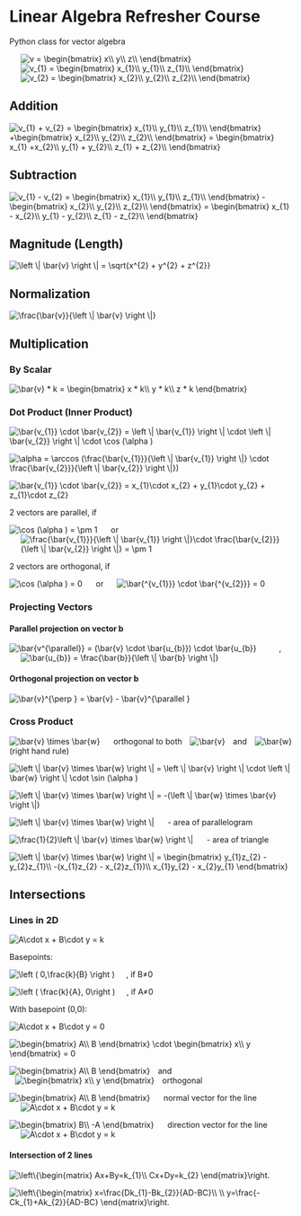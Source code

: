 # Linear Algebra Refresher Course

Python class for vector algebra

<img src="https://latex.codecogs.com/png.latex?\inline&space;\fn_jvn&space;v&space;=&space;\begin{bmatrix}&space;x\\&space;y\\&space;z\\&space;\end{bmatrix}" title="v = \begin{bmatrix} x\\ y\\ z\\ \end{bmatrix}" style="margin: 0 20px;" />
<img src="https://latex.codecogs.com/png.latex?\inline&space;\fn_jvn&space;v_{1}&space;=&space;\begin{bmatrix}&space;x_{1}\\&space;y_{1}\\&space;z_{1}\\&space;\end{bmatrix}" title="v_{1} = \begin{bmatrix} x_{1}\\ y_{1}\\ z_{1}\\ \end{bmatrix}" style="margin:0  20px;" />
<img src="https://latex.codecogs.com/png.latex?\inline&space;\fn_jvn&space;v_{2}&space;=&space;\begin{bmatrix}&space;x_{2}\\&space;y_{2}\\&space;z_{2}\\&space;\end{bmatrix}" title="v_{2} = \begin{bmatrix} x_{2}\\ y_{2}\\ z_{2}\\ \end{bmatrix}" style="margin: 0 20px;" />

## Addition

<img src="https://latex.codecogs.com/png.latex?\inline&space;\fn_jvn&space;v_{1}&space;&plus;&space;v_{2}&space;=&space;\begin{bmatrix}&space;x_{1}\\&space;y_{1}\\&space;z_{1}\\&space;\end{bmatrix}&space;&plus;\begin{bmatrix}&space;x_{2}\\&space;y_{2}\\&space;z_{2}\\&space;\end{bmatrix}&space;=&space;\begin{bmatrix}&space;x_{1}&space;&plus;x_{2}\\&space;y_{1}&space;&plus;&space;y_{2}\\&space;z_{1}&space;&plus;&space;z_{2}\\&space;\end{bmatrix}" title="v_{1} + v_{2} = \begin{bmatrix} x_{1}\\ y_{1}\\ z_{1}\\ \end{bmatrix} +\begin{bmatrix} x_{2}\\ y_{2}\\ z_{2}\\ \end{bmatrix} = \begin{bmatrix} x_{1} +x_{2}\\ y_{1} + y_{2}\\ z_{1} + z_{2}\\ \end{bmatrix}" />

## Subtraction

<img src="https://latex.codecogs.com/png.latex?\inline&space;\fn_jvn&space;v_{1}&space;-&space;v_{2}&space;=&space;\begin{bmatrix}&space;x_{1}\\&space;y_{1}\\&space;z_{1}\\&space;\end{bmatrix}&space;-\begin{bmatrix}&space;x_{2}\\&space;y_{2}\\&space;z_{2}\\&space;\end{bmatrix}&space;=&space;\begin{bmatrix}&space;x_{1}&space;-&space;x_{2}\\&space;y_{1}&space;-&space;y_{2}\\&space;z_{1}&space;-&space;z_{2}\\&space;\end{bmatrix}" title="v_{1} - v_{2} = \begin{bmatrix} x_{1}\\ y_{1}\\ z_{1}\\ \end{bmatrix} -\begin{bmatrix} x_{2}\\ y_{2}\\ z_{2}\\ \end{bmatrix} = \begin{bmatrix} x_{1} - x_{2}\\ y_{1} - y_{2}\\ z_{1} - z_{2}\\ \end{bmatrix}" />

## Magnitude (Length)

<img src="https://latex.codecogs.com/png.latex?\inline&space;\fn_jvn&space;\left&space;\|&space;\bar{v}&space;\right&space;\|&space;=&space;\sqrt{x^{2}&space;&plus;&space;y^{2}&space;&plus;&space;z^{2}}" title="\left \| \bar{v} \right \| = \sqrt{x^{2} + y^{2} + z^{2}}" />

## Normalization

<img src="https://latex.codecogs.com/png.latex?\inline&space;\fn_jvn&space;\frac{\bar{v}}{\left&space;\|&space;\bar{v}&space;\right&space;\|}" title="\frac{\bar{v}}{\left \| \bar{v} \right \|}" />

## Multiplication

### By Scalar

<img src="https://latex.codecogs.com/png.latex?\inline&space;\fn_jvn&space;\bar{v}&space;*&space;k&space;=&space;\begin{bmatrix}&space;x&space;*&space;k\\&space;y&space;*&space;k\\&space;z&space;*&space;k&space;\end{bmatrix}" title="\bar{v} * k = \begin{bmatrix} x * k\\ y * k\\ z * k \end{bmatrix}" />

### Dot Product (Inner Product)

<img src="https://latex.codecogs.com/png.latex?\inline&space;\fn_jvn&space;\bar{v_{1}}&space;\cdot&space;\bar{v_{2}}&space;=&space;\left&space;\|&space;\bar{v_{1}}&space;\right&space;\|&space;\cdot&space;\left&space;\|&space;\bar{v_{2}}&space;\right&space;\|&space;\cdot&space;\cos&space;(\alpha&space;)" title="\bar{v_{1}} \cdot \bar{v_{2}} = \left \| \bar{v_{1}} \right \| \cdot \left \| \bar{v_{2}} \right \| \cdot \cos (\alpha )" /><br/>

<img src="https://latex.codecogs.com/png.latex?\inline&space;\fn_jvn&space;\alpha&space;=&space;\arccos&space;(\frac{\bar{v_{1}}}{\left&space;\|&space;\bar{v_{1}}&space;\right&space;\|}&space;\cdot&space;\frac{\bar{v_{2}}}{\left&space;\|&space;\bar{v_{2}}&space;\right&space;\|})" title="\alpha = \arccos (\frac{\bar{v_{1}}}{\left \| \bar{v_{1}} \right \|} \cdot \frac{\bar{v_{2}}}{\left \| \bar{v_{2}} \right \|})" /><br/>

<img src="https://latex.codecogs.com/png.latex?\inline&space;\fn_jvn&space;\bar{v_{1}}&space;\cdot&space;\bar{v_{2}}&space;=&space;x_{1}\cdot&space;x_{2}&space;&plus;&space;y_{1}\cdot&space;y_{2}&space;&plus;&space;z_{1}\cdot&space;z_{2}" title="\bar{v_{1}} \cdot \bar{v_{2}} = x_{1}\cdot x_{2} + y_{1}\cdot y_{2} + z_{1}\cdot z_{2}" />

2 vectors are parallel, if

<img src="https://latex.codecogs.com/png.latex?\inline&space;\fn_jvn&space;\cos&space;(\alpha&space;)&space;=&space;\pm&space;1" title="\cos (\alpha ) = \pm 1" style="margin-right: 20px;" />
or
<img src="https://latex.codecogs.com/png.latex?\inline&space;\fn_jvn&space;\frac{\bar{v_{1}}}{\left&space;\|&space;\bar{v_{1}}&space;\right&space;\|}\cdot&space;\frac{\bar{v_{2}}}{\left&space;\|&space;\bar{v_{2}}&space;\right&space;\|}&space;=&space;\pm&space;1" title="\frac{\bar{v_{1}}}{\left \| \bar{v_{1}} \right \|}\cdot \frac{\bar{v_{2}}}{\left \| \bar{v_{2}} \right \|} = \pm 1" style="margin-left: 20px;" />

2 vectors are orthogonal, if

<img src="https://latex.codecogs.com/png.latex?\inline&space;\fn_jvn&space;\cos&space;(\alpha&space;)&space;=&space;0" title="\cos (\alpha ) = 0" style="margin-right: 20px;" />
or
<img src="https://latex.codecogs.com/png.latex?\inline&space;\fn_jvn&space;\bar{^{v_{1}}}&space;\cdot&space;\bar{^{v_{2}}}&space;=&space;0" title="\bar{^{v_{1}}} \cdot \bar{^{v_{2}}} = 0" style="margin-left: 20px;" />

### Projecting Vectors

#### Parallel projection on vector b

<img src="https://latex.codecogs.com/png.latex?\inline&space;\fn_jvn&space;\bar{v^{\parallel}}&space;=&space;(\bar{v}&space;\cdot&space;\bar{u_{b}})&space;\cdot&space;\bar{u_{b}}" title="\bar{v^{\parallel}} = (\bar{v} \cdot \bar{u_{b}}) \cdot \bar{u_{b}}" style="margin-right: 40px;" />,<img src="https://latex.codecogs.com/png.latex?\inline&space;\fn_jvn&space;\bar{u_{b}}&space;=&space;\frac{\bar{b}}{\left&space;\|&space;\bar{b}&space;\right&space;\|}" title="\bar{u_{b}} = \frac{\bar{b}}{\left \| \bar{b} \right \|}" style="margin: 0 20px;" />

#### Orthogonal projection on vector b

<img src="https://latex.codecogs.com/png.latex?\inline&space;\fn_jvn&space;\bar{v}^{\perp&space;}&space;=&space;\bar{v}&space;-&space;\bar{v}^{\parallel&space;}" title="\bar{v}^{\perp } = \bar{v} - \bar{v}^{\parallel }" />

### Cross Product

<img src="https://latex.codecogs.com/png.latex?\inline&space;\fn_jvn&space;\bar{v}&space;\times&space;\bar{w}" title="\bar{v} \times \bar{w}" style="margin-right: 20px;" /> orthogonal to both <img src="https://latex.codecogs.com/png.latex?\inline&space;\fn_jvn&space;\bar{v}" title="\bar{v}" style="margin: 0 10px;" /> and <img src="https://latex.codecogs.com/png.latex?\inline&space;\fn_jvn&space;\bar{w}" title="\bar{w}" style="margin-left: 10px;" /> (right hand rule)

<img src="https://latex.codecogs.com/png.latex?\inline&space;\fn_jvn&space;\left&space;\|&space;\bar{v}&space;\times&space;\bar{w}&space;\right&space;\|&space;=&space;\left&space;\|&space;\bar{v}&space;\right&space;\|&space;\cdot&space;\left&space;\|&space;\bar{w}&space;\right&space;\|&space;\cdot&space;\sin&space;(\alpha&space;)" title="\left \| \bar{v} \times \bar{w} \right \| = \left \| \bar{v} \right \| \cdot \left \| \bar{w} \right \| \cdot \sin (\alpha )" /><br/>

<img src="https://latex.codecogs.com/png.latex?\inline&space;\fn_jvn&space;\left&space;\|&space;\bar{v}&space;\times&space;\bar{w}&space;\right&space;\|&space;=&space;-(\left&space;\|&space;\bar{w}&space;\times&space;\bar{v}&space;\right&space;\|)" title="\left \| \bar{v} \times \bar{w} \right \| = -(\left \| \bar{w} \times \bar{v} \right \|)" /><br/>

<img src="https://latex.codecogs.com/png.latex?\inline&space;\fn_jvn&space;\left&space;\|&space;\bar{v}&space;\times&space;\bar{w}&space;\right&space;\|" title="\left \| \bar{v} \times \bar{w} \right \|" style="margin-right: 20px;" /> - area of parallelogram

<img src="https://latex.codecogs.com/png.latex?\inline&space;\fn_jvn&space;\frac{1}{2}\left&space;\|&space;\bar{v}&space;\times&space;\bar{w}&space;\right&space;\|" title="\frac{1}{2}\left \| \bar{v} \times \bar{w} \right \|" style="margin-right: 20px;" /> - area of triangle

<img src="https://latex.codecogs.com/png.latex?\inline&space;\fn_jvn&space;\left&space;\|&space;\bar{v}&space;\times&space;\bar{w}&space;\right&space;\|&space;=&space;\begin{bmatrix}&space;y_{1}z_{2}&space;-&space;y_{2}z_{1}\\&space;-(x_{1}z_{2}&space;-&space;x_{2}z_{1})\\&space;x_{1}y_{2}&space;-&space;x_{2}y_{1}&space;\end{bmatrix}" title="\left \| \bar{v} \times \bar{w} \right \| = \begin{bmatrix} y_{1}z_{2} - y_{2}z_{1}\\ -(x_{1}z_{2} - x_{2}z_{1})\\ x_{1}y_{2} - x_{2}y_{1} \end{bmatrix}" />

## Intersections

### Lines in 2D

<img src="https://latex.codecogs.com/png.latex?\inline&space;\fn_jvn&space;A&space;x&space;&plus;&space;B&space;y&space;=&space;k" title="A\cdot x + B\cdot y = k" />

Basepoints:

<img src="https://latex.codecogs.com/png.latex?\inline&space;\fn_jvn&space;\left&space;(&space;0,\frac{k}{B}&space;\right&space;)" title="\left ( 0,\frac{k}{B} \right )" style="margin-right: 20px" />, if B&#8800;0<br/>

<img src="https://latex.codecogs.com/png.latex?\inline&space;\fn_jvn&space;\left&space;(&space;\frac{k}{A},0&space;\right&space;)" title="\left ( \frac{k}{A}, 0\right )" style="margin-right: 20px" />, if A&#8800;0

With basepoint (0,0):

<img src="https://latex.codecogs.com/png.latex?\inline&space;\fn_jvn&space;A&space;x&space;&plus;&space;B&space;y&space;=&space;0" title="A\cdot x + B\cdot y = 0" /><br/>

<img src="https://latex.codecogs.com/png.latex?\inline&space;\fn_jvn&space;\begin{bmatrix}&space;A\\&space;B&space;\end{bmatrix}&space;\cdot&space;\begin{bmatrix}&space;x\\&space;y&space;\end{bmatrix}&space;=&space;0" title="\begin{bmatrix} A\\ B \end{bmatrix} \cdot \begin{bmatrix} x\\ y \end{bmatrix} = 0" />

<img src="https://latex.codecogs.com/png.latex?\inline&space;\fn_jvn&space;\begin{bmatrix}&space;A\\&space;B&space;\end{bmatrix}" title="\begin{bmatrix} A\\ B \end{bmatrix}" style="margin-right: 10px;" /> and <img src="https://latex.codecogs.com/png.latex?\inline&space;\fn_jvn&space;\begin{bmatrix}&space;x\\&space;y&space;\end{bmatrix}" title="\begin{bmatrix} x\\ y \end{bmatrix}" style="margin: 0 10px;" /> orthogonal


<img src="https://latex.codecogs.com/png.latex?\inline&space;\fn_jvn&space;\begin{bmatrix}&space;A\\&space;B&space;\end{bmatrix}" title="\begin{bmatrix} A\\ B \end{bmatrix}" style="margin-right: 20px;" /> normal vector for the line <img src="https://latex.codecogs.com/png.latex?\inline&space;\fn_jvn&space;A&space;x&space;&plus;&space;B&space;y&space;=&space;k" title="A\cdot x + B\cdot y = k" style="margin-left: 20px;" /><br/>

<img src="https://latex.codecogs.com/png.latex?\inline&space;\fn_jvn&space;\begin{bmatrix}&space;B\\&space;-A&space;\end{bmatrix}" title="\begin{bmatrix} B\\ -A \end{bmatrix}" style="margin-right: 20px;" /> direction vector for the line <img src="https://latex.codecogs.com/png.latex?\inline&space;\fn_jvn&space;A&space;x&space;&plus;&space;B&space;y&space;=&space;k" title="A\cdot x + B\cdot y = k" style="margin-left: 20px;" />

#### Intersection of 2 lines

<img src="https://latex.codecogs.com/png.latex?\inline&space;\fn_jvn&space;\left\{\begin{matrix}&space;Ax&plus;By=k_{1}\\&space;Cx&plus;Dy=k_{2}&space;\end{matrix}\right." title="\left\{\begin{matrix} Ax+By=k_{1}\\ Cx+Dy=k_{2} \end{matrix}\right." /><br/>

<img src="https://latex.codecogs.com/png.latex?\inline&space;\fn_jvn&space;\left\{\begin{matrix}&space;x=\frac{Dk_{1}-Bk_{2}}{AD-BC}\\&space;\\&space;y=\frac{-Ck_{1}&plus;Ak_{2}}{AD-BC}&space;\end{matrix}\right." title="\left\{\begin{matrix} x=\frac{Dk_{1}-Bk_{2}}{AD-BC}\\ \\ y=\frac{-Ck_{1}+Ak_{2}}{AD-BC} \end{matrix}\right." />
